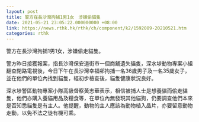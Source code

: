```yaml
---
layout: post
title: 警方在長沙灣拘捕1男1女　涉嫌偷貓隻
date: 2021-05-21 23:05:22.000000000 +08:00
link: https://news.rthk.hk/rthk/ch/component/k2/1592089-20210521.htm
categories: rthk
---
```


警方在長沙灣拘捕1男1女，涉嫌偷走貓隻。

警方昨日接獲報案，指長沙灣保安道街市一個商舖遺失貓隻，深水埗動物專案小組翻查閉路電視後，今日下午在長沙灣幸福邨拘捕一名36歲男子及一名35歲女子，並在他們的單位內找到貓隻，經初步檢查後，貓隻健康狀況良好。

深水埗警區動物專案小隊高級督察黃志華表示，相信被捕人士是想養貓而偷走貓隻，他們亦購入養貓用品及糧食等，在單位內無發現其他貓狗，仍要調查他們本來是否知悉貓隻是有主人。他提醒，動物的主人應該為動物植入晶片，亦要留意動物走動，以免不法之徒有機可乘。

